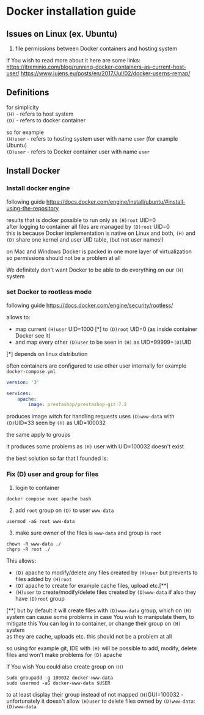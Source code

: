 # Docker installation guide

## Issues on Linux (ex. Ubuntu)
1. file permissions between Docker containers and hosting system 

if You wish to read more about it here are some links:
https://jtreminio.com/blog/running-docker-containers-as-current-host-user/
https://www.jujens.eu/posts/en/2017/Jul/02/docker-userns-remap/

## Definitions
for simplicity<br>
`(H)` - refers to host system<br>
`(D)` - refers to docker container<br>

so for example<br>
`(H)user` - refers to hosting system user with name `user` (for example Ubuntu)<br>
`(D)user` - refers to Docker container user with name `user`

## Install Docker
### Install docker engine
following guide
https://docs.docker.com/engine/install/ubuntu/#install-using-the-repository

results that is docker possible to run only as `(H)root` UID=0<br>
after logging to container all files are managed by `(D)root` UID=0<br>
this is because Docker implementation is native on Linux and both, `(H)` and `(D)` share one kernel and user UID table, (but not user names!)

on Mac and Windows Docker is packed in one more layer of virtualization so permissions should not be a problem at all<br>

We definitely don't want Docker to be able to do everything on our `(H)` system 

### set Docker to rootless mode
following guide
https://docs.docker.com/engine/security/rootless/

allows to:
- map current `(H)user` UID=1000 [*] to `(D)root` UID=0 (as inside container Docker see it)
- and map every other `(D)user` to be seen in `(H)` as UID=99999+`(D)`UID

[*] depends on linux distribution

often containers are configured to use other user internally for example
`docker-compose.yml`
```yaml
version: '3'

services:
    apache:
        image: prestashop/prestashop-git:7.2
```
produces image witch for handling requests uses `(D)www-data` with `(D)`UID=33 seen by `(H)` as UID=100032

the same apply to groups

it produces some problems as `(H)` user with UID=100032 doesn't exist

the best solution so far that I founded is:
### Fix (D) user and group for files
1. login to container 
```shell
docker compose exec apache bash
```
2. add `root` group on `(D)` to user `www-data` 
```shell
usermod -aG root www-data
```
3. make sure owner of the files is `www-data` and group is `root`
```shell
chown -R www-data ./
chgrp -R root ./
```
This allows:
- `(D)` apache to modify/delete any files created by `(H)user` but prevents to files added by `(H)root`
- `(D)` apache to create for example cache files, upload etc.[**]
- `(H)user` to create/modify/delete files created by `(D)www-data` if also they have `(D)root` group

[**] but by default it will create files with `(D)www-data` group, which on `(H)` system can cause 
some problems in case You wish to manipulate them, to mitigate this You can log in to container, 
or change their group on `(H)` system<br>
as they are cache, uploads etc. this should not be a problem at all

so using for example git, IDE with `(H)` will be possible to add, modify, delete files and won't make problems for `(D)` apache 

if You wish You could also create group on `(H)`
```shell
sudo groupadd -g 100032 docker-www-data
sudo usermod -aG docker-www-data $USER
```
to at least display their group instead of not mapped `(H)`GUI=100032 - unfortunately it doesn't allow `(H)user` to delete files owned by `(D)www-data`:`(D)www-data`


